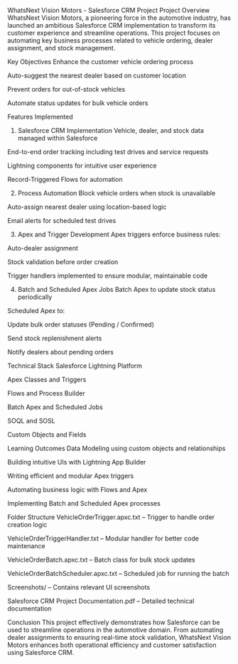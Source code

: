 WhatsNext Vision Motors - Salesforce CRM Project
Project Overview
WhatsNext Vision Motors, a pioneering force in the automotive industry, has launched an ambitious Salesforce CRM implementation to transform its customer experience and streamline operations. This project focuses on automating key business processes related to vehicle ordering, dealer assignment, and stock management.

Key Objectives
Enhance the customer vehicle ordering process

Auto-suggest the nearest dealer based on customer location

Prevent orders for out-of-stock vehicles

Automate status updates for bulk vehicle orders

Features Implemented
1. Salesforce CRM Implementation
Vehicle, dealer, and stock data managed within Salesforce

End-to-end order tracking including test drives and service requests

Lightning components for intuitive user experience

Record-Triggered Flows for automation

2. Process Automation
Block vehicle orders when stock is unavailable

Auto-assign nearest dealer using location-based logic

Email alerts for scheduled test drives

3. Apex and Trigger Development
Apex triggers enforce business rules:

Auto-dealer assignment

Stock validation before order creation

Trigger handlers implemented to ensure modular, maintainable code

4. Batch and Scheduled Apex Jobs
Batch Apex to update stock status periodically

Scheduled Apex to:

Update bulk order statuses (Pending / Confirmed)

Send stock replenishment alerts

Notify dealers about pending orders

Technical Stack
Salesforce Lightning Platform

Apex Classes and Triggers

Flows and Process Builder

Batch Apex and Scheduled Jobs

SOQL and SOSL

Custom Objects and Fields

Learning Outcomes
Data Modeling using custom objects and relationships

Building intuitive UIs with Lightning App Builder

Writing efficient and modular Apex triggers

Automating business logic with Flows and Apex

Implementing Batch and Scheduled Apex processes

Folder Structure
VehicleOrderTrigger.apxc.txt – Trigger to handle order creation logic

VehicleOrderTriggerHandler.txt – Modular handler for better code maintenance

VehicleOrderBatch.apxc.txt – Batch class for bulk stock updates

VehicleOrderBatchScheduler.apxc.txt – Scheduled job for running the batch

Screenshots/ – Contains relevant UI screenshots

Salesforce CRM Project Documentation.pdf – Detailed technical documentation

Conclusion
This project effectively demonstrates how Salesforce can be used to streamline operations in the automotive domain. From automating dealer assignments to ensuring real-time stock validation, WhatsNext Vision Motors enhances both operational efficiency and customer satisfaction using Salesforce CRM.
